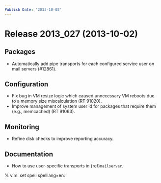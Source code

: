 ```yaml
---
Publish Date: '2013-10-02'
---
```


# Release 2013_027 (2013-10-02)

## Packages

- Automatically add pipe transports for each configured service user on mail
  servers (#12861).

## Configuration

- Fix bug in VM resize logic which caused unnecessary VM reboots due to a memory
  size miscalculation (RT 91020).
- Improve management of system user id for packages that require them (e.g.,
  memcached) (RT 91063).

## Monitoring

- Refine disk checks to improve reporting accuracy.

## Documentation

- How to use user-specific transports in {ref}`mailserver`.

% vim: set spell spelllang=en:
